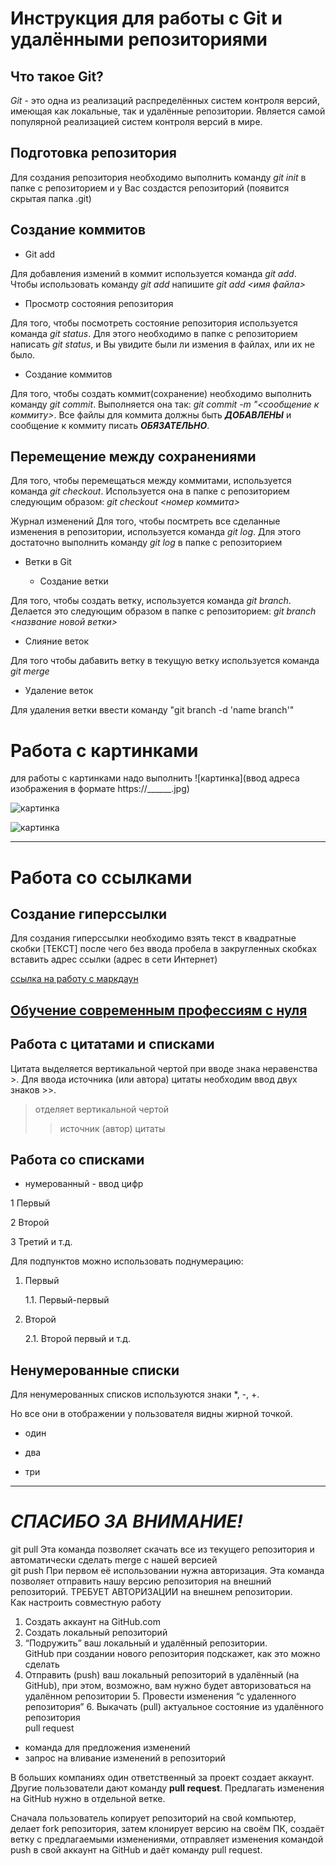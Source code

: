 # Инструкция для работы с Git и удалёнными репозиториями

## Что такое Git?
*Git* - это одна из реализаций распределённых систем контроля версий, имеющая как локальные, так и удалённые репозитории. Является самой популярной реализацией систем контроля версий в мире.

## Подготовка репозитория

Для создания репозитория необходимо выполнить команду *git init*  в папке с репозиторием и у Вас создастся репозиторий (появится скрытая папка .git)

## Создание коммитов

* Git add

Для добавления измений в коммит используется команда *git add*. Чтобы использовать команду *git add* напишите *git add <имя файла>*

* Просмотр состояния репозитория

Для того, чтобы посмотреть состояние репозитория используется команда *git status*. Для этого необходимо в папке с репозиторием написать *git status*, и Вы увидите были ли измения в файлах, или их не было.

* Создание коммитов

Для того, чтобы создать коммит(сохранение) необходимо выполнить команду *git commit*. Выполняется она так: *git commit -m "<сообщение к коммиту>*. Все файлы для коммита должны быть ***ДОБАВЛЕНЫ*** и сообщение к коммиту писать ***ОБЯЗАТЕЛЬНО***.

## Перемещение между сохранениями
Для того, чтобы перемещаться между коммитами, используется команда *git checkout*. Используется она в папке с репозиторием следующим образом: *git checkout <номер коммита>*

Журнал изменений
Для того, чтобы посмтреть все сделанные изменения в репозитории, используется команда *git log*. Для этого достаточно выполнить команду *git log* в папке с репозиторием

* Ветки в Git

    * Создание ветки

Для того, чтобы создать ветку, используется команда *git branch*. Делается это следующим образом в папке с репозиторием: *git branch <название новой ветки>*
    
* Слияние веток

Для того чтобы дабавить ветку в текущую ветку используется команда *git merge <name branch>*

* Удаление веток

Для удаления ветки ввести команду "git branch -d 'name branch'"

# Работа с картинками
для работы с картинками надо выполнить 
![картинка](ввод адреса изображения в формате https://______.jpg)


![картинка](https://mobimg.b-cdn.net/v3/fetch/ef/ef5d5a59c4a4d9d1deb9a3722b744951.jpeg?w=1470&r=0.5625)

![картинка](https://wp-s.ru/wallpapers/6/0/339446120021943/myagkie-lapy-serogo-kota.jpg)

---

# Работа со ссылками

## Создание гиперссылки

Для создания гиперссылки необходимо взять текст в квадратные скобки [ТЕКСТ] после чего без ввода пробела в закругленных скобках вставить адрес ссылки (адрес в сети Интернет)

[ссылка на работу с маркдаун](https://htmlacademy.ru/blog/html/markdown)

[Обучение современным профессиям с нуля](https://gb.ru)
---

## Работа с цитатами и списками

Цитата выделяется вертикальной чертой при вводе знака неравенства >. Для ввода источника (или автора) цитаты необходим ввод двух знаков >>.

> отделяет вертикальной чертой
>> источник (автор) цитаты

## Работа со списками

* нумерованный - ввод цифр

1 Первый

2 Второй

3 Третий и т.д.

Для подпунктов можно использовать поднумерацию:
1. Первый

    1.1. Первый-первый

2. Второй

    2.1. Второй первый и т.д.

## Ненумерованные списки
Для ненумерованных списков используются знаки *, -, +. 

Но все они в отображении у пользователя видны жирной точкой.
* один
+ два
- три

---


# ***СПАСИБО ЗА ВНИМАНИЕ!***


git pull 
Эта команда позволяет скачать все из текущего репозитория и автоматически сделать merge с нашей версией  
git push 
При первом её использовании нужна авторизация. Эта команда позволяет отправить нашу версию репозитория на внешний репозиторий. ТРЕБУЕТ АВТОРИЗАЦИИ на внешнем репозитории.  
Как настроить совместную работу 

1. Создать аккаунт на GitHub.com 
2. Создать локальный репозиторий 
3. “Подружить” ваш локальный и удалённый репозитории.       
GitHub при создании нового репозитория подскажет, как это можно сделать     
4. Отправить (push) ваш локальный репозиторий в удалённый (на GitHub), при этом, возможно, вам нужно будет авторизоваться на удалённом репозитории 5. Провести изменения “с удаленного репозитория” 6. Выкачать (pull) актуальное состояние из удалённого репозитория  
pull request  

- команда для предложения изменений   
- запрос на вливание изменений в репозиторий  

В больших компаниях один ответственный за проект создает аккаунт. Другие пользователи дают команду **pull request**. Предлагать изменения на GitHub нужно в отдельной ветке.  

Сначала пользователь копирует репозиторий на свой компьютер, делает fork репозитория, затем клонирует версию на своём ПК, создаёт ветку с предлагаемыми изменениями, отправляет изменения командой push в свой аккаунт на GitHub и даёт команду pull request.
